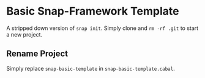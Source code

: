# Basic Snap-Framework Template

A stripped down version of `snap init`. Simply clone and `rm -rf .git` to start a new project.

## Rename Project

Simply replace `snap-basic-template` in `snap-basic-template.cabal`. 